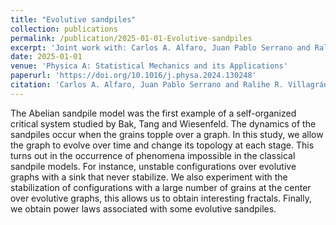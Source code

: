 ```yaml
---
title: "Evolutive sandpiles"
collection: publications
permalink: /publication/2025-01-01-Evolutive-sandpiles
excerpt: 'Joint work with: Carlos A. Alfaro, Juan Pablo Serrano and Ralihe R. Villagrán'
date: 2025-01-01
venue: 'Physica A: Statistical Mechanics and its Applications'
paperurl: 'https://doi.org/10.1016/j.physa.2024.130248'
citation: 'Carlos A. Alfaro, Juan Pablo Serrano and Ralihe R. Villagrán. &quot;Evolutive sandpiles.&quot; <i>Physica A: Statistical Mechanics and its Applications</i>. 657, (2025), 130248.'
---
```


The Abelian sandpile model was the first example of a self-organized critical system studied by Bak, Tang and Wiesenfeld. The dynamics of the sandpiles occur when the grains topple over a graph. In this study, we allow the graph to evolve over time and change its topology at each stage. This turns out in the occurrence of phenomena impossible in the classical sandpile models. For instance, unstable configurations over evolutive graphs with a sink that never stabilize. We also experiment with the stabilization of configurations with a large number of grains at the center over evolutive graphs, this allows us to obtain interesting fractals. Finally, we obtain power laws associated with some evolutive sandpiles.
